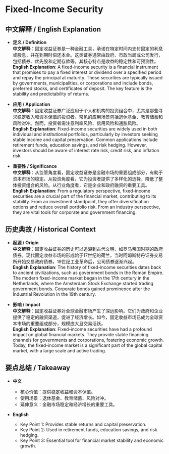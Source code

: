 # Fixed-Income Security

## 中文解释 / English Explanation

* **定义 / Definition**  
  **中文解释**：固定收益证券是一种金融工具，承诺在特定时间内支付固定的利息或股息，并在到期时偿还本金。这类证券通常由政府、市政当局或公司发行，包括债券、优先股和定期存款等。其核心特点是收益的稳定性和可预测性。  
  **English Explanation**: A fixed-income security is a financial instrument that promises to pay a fixed interest or dividend over a specified period and repay the principal at maturity. These securities are typically issued by governments, municipalities, or corporations and include bonds, preferred stocks, and certificates of deposit. The key feature is the stability and predictability of returns.

* **应用 / Application**  
  **中文解释**：固定收益证券广泛应用于个人和机构的投资组合中，尤其是那些寻求稳定收入和资本保值的投资者。常见的应用场景包括退休基金、教育储蓄和风险对冲。然而，投资者需注意利率风险、信用风险和通胀风险。  
  **English Explanation**: Fixed-income securities are widely used in both individual and institutional portfolios, particularly by investors seeking stable income and capital preservation. Common applications include retirement funds, education savings, and risk hedging. However, investors should be aware of interest rate risk, credit risk, and inflation risk.

* **重要性 / Significance**  
  **中文解释**：从监管角度看，固定收益证券是金融市场的重要组成部分，有助于资本市场的稳定。从投资角度看，它为投资者提供了多样化的选择，降低了整体投资组合的风险。从行业角度看，它是企业和政府融资的重要工具。  
  **English Explanation**: From a regulatory perspective, fixed-income securities are a crucial part of the financial market, contributing to its stability. From an investment standpoint, they offer diversification options and reduce overall portfolio risk. From an industry perspective, they are vital tools for corporate and government financing.

## 历史典故 / Historical Context

* **起源 / Origin**  
  **中文解释**：固定收益证券的历史可以追溯到古代文明，如罗马帝国时期的政府债券。现代固定收益市场的形成始于17世纪的荷兰，当时阿姆斯特丹证券交易所开始交易政府债券。19世纪工业革命后，公司债券逐渐兴起。  
  **English Explanation**: The history of fixed-income securities dates back to ancient civilizations, such as government bonds in the Roman Empire. The modern fixed-income market began in the 17th century in the Netherlands, where the Amsterdam Stock Exchange started trading government bonds. Corporate bonds gained prominence after the Industrial Revolution in the 19th century.

* **影响 / Impact**  
  **中文解释**：固定收益证券对全球金融市场产生了深远影响。它们为政府和企业提供了稳定的融资渠道，促进了经济增长。如今，固定收益市场已成为全球资本市场的重要组成部分，规模庞大且交易活跃。  
  **English Explanation**: Fixed-income securities have had a profound impact on global financial markets. They provide stable financing channels for governments and corporations, fostering economic growth. Today, the fixed-income market is a significant part of the global capital market, with a large scale and active trading.

## 要点总结 / Takeaway

* **中文**  
  - 核心价值：提供稳定收益和资本保值。  
  - 使用场景：退休基金、教育储蓄、风险对冲。  
  - 延伸意义：金融市场稳定和经济增长的重要工具。

* **English**  
  - Key Point 1: Provides stable returns and capital preservation.  
  - Key Point 2: Used in retirement funds, education savings, and risk hedging.  
  - Key Point 3: Essential tool for financial market stability and economic growth.